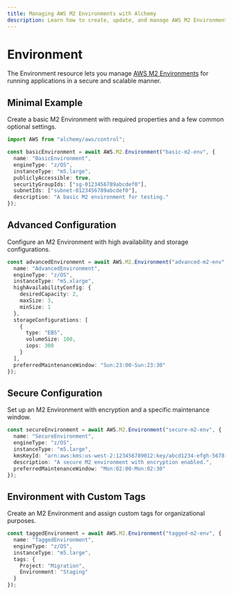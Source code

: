 ```yaml
---
title: Managing AWS M2 Environments with Alchemy
description: Learn how to create, update, and manage AWS M2 Environments using Alchemy Cloud Control.
---
```


# Environment

The Environment resource lets you manage [AWS M2 Environments](https://docs.aws.amazon.com/m2/latest/userguide/) for running applications in a secure and scalable manner. 

## Minimal Example

Create a basic M2 Environment with required properties and a few common optional settings.

```ts
import AWS from "alchemy/aws/control";

const basicEnvironment = await AWS.M2.Environment("basic-m2-env", {
  name: "BasicEnvironment",
  engineType: "z/OS",
  instanceType: "m5.large",
  publiclyAccessible: true,
  securityGroupIds: ["sg-0123456789abcdef0"],
  subnetIds: ["subnet-0123456789abcdef0"],
  description: "A basic M2 environment for testing."
});
```

## Advanced Configuration

Configure an M2 Environment with high availability and storage configurations.

```ts
const advancedEnvironment = await AWS.M2.Environment("advanced-m2-env", {
  name: "AdvancedEnvironment",
  engineType: "z/OS",
  instanceType: "m5.xlarge",
  highAvailabilityConfig: {
    desiredCapacity: 2,
    maxSize: 3,
    minSize: 1
  },
  storageConfigurations: [
    {
      type: "EBS",
      volumeSize: 100,
      iops: 300
    }
  ],
  preferredMaintenanceWindow: "Sun:23:00-Sun:23:30"
});
```

## Secure Configuration

Set up an M2 Environment with encryption and a specific maintenance window.

```ts
const secureEnvironment = await AWS.M2.Environment("secure-m2-env", {
  name: "SecureEnvironment",
  engineType: "z/OS",
  instanceType: "m5.large",
  kmsKeyId: "arn:aws:kms:us-west-2:123456789012:key/abcd1234-efgh-5678-ijkl-90mnopqrstuv",
  description: "A secure M2 environment with encryption enabled.",
  preferredMaintenanceWindow: "Mon:02:00-Mon:02:30"
});
```

## Environment with Custom Tags

Create an M2 Environment and assign custom tags for organizational purposes.

```ts
const taggedEnvironment = await AWS.M2.Environment("tagged-m2-env", {
  name: "TaggedEnvironment",
  engineType: "z/OS",
  instanceType: "m5.large",
  tags: {
    Project: "Migration",
    Environment: "Staging"
  }
});
```